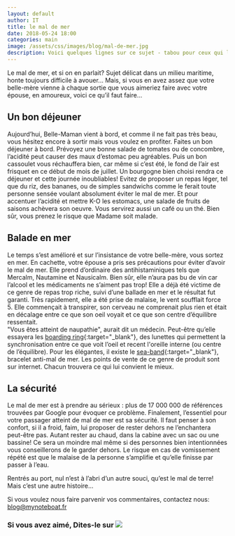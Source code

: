 ```yaml
---
layout: default
author: IT
title: le mal de mer
date: 2018-05-24 18:00
categories: main
image: /assets/css/images/blog/mal-de-mer.jpg
description: Voici quelques lignes sur ce sujet - tabou pour ceux qui le subisse - pour ceux qui ne sont jamais malade afin que tous passent un bon moment...en mer ;-)
---
```

Le mal de mer, et si on en parlait? Sujet délicat dans un milieu maritime, honte toujours difficile à avouer...  Mais, si vous en avez assez que votre belle-mère vienne à chaque sortie que vous aimeriez faire avec votre épouse, en amoureux, voici ce qu’il faut faire...
<!--break-->
## Un bon déjeuner
Aujourd’hui, Belle-Maman vient à bord, et comme il ne fait pas très beau, vous hésitez encore à sortir mais vous voulez en profiter.
Faites un bon déjeuner à bord.  Prévoyez une bonne salade de tomates ou de concombre, l’acidité peut causer des maux d’estomac peu agréables.  Puis un bon cassoulet vous réchauffera bien, car même si c’est été, le fond de l’air est frisquet en ce début de mois de juillet. 
Un bourgogne bien choisi rendra ce déjeuner et cette journée inoubliables! Evitez de proposer un repas léger, tel que du riz, des bananes, ou de simples sandwichs comme le ferait toute personne sensée voulant absolument éviter le mal de mer.  Et pour accentuer l’acidité et mettre K-O les estomacs, une salade de fruits de saisons achèvera son oeuvre.  Vous servirez aussi un café ou un thé. Bien sûr, vous prenez le risque que Madame soit malade. 

## Balade en mer
Le temps s’est amélioré et sur l’insistance de votre belle-mère, vous sortez en mer. 
En cachette, votre épouse a pris ses précautions pour éviter d’avoir le mal de mer.  Elle prend d’ordinaire des antihistaminiques tels que Mercalm, Nautamine et Nausicalm.  Bien sûr, elle n’aura pas bu de vin car l’alcool et les médicaments ne s’aiment pas trop!  Elle a déjà été victime de ce genre de repas trop riche, suivi d’une ballade en mer et le résultat fut garanti.  Très rapidement, elle a été prise de malaise, le vent soufflait force 5.  Elle commençait à transpirer, son cerveau ne comprenait plus rien et était en décalage entre ce que son oeil voyait et ce que son centre d’équilibre ressentait.  
"Vous êtes atteint de naupathie", aurait dit un médecin. 
Peut-être qu’elle essayera les [boarding ring](https://www.boardingring.com){:target="_blank"}, des lunettes qui permettent la synchronisation entre ce que voit l’oeil et recent l'oreille interne (ou centre de l’équilibre).  Pour les élégantes, il existe le [sea-band](http://www.sea-band.com/fr){:target="_blank"}, bracelet anti-mal de mer. Les points de vente de ce genre de produit sont sur internet. Chacun trouvera ce qui lui convient le mieux. 

## La sécurité 
Le mal de mer est à prendre au sérieux : plus de 17 000 000 de références trouvées par Google pour évoquer ce problème.
Finalement, l’essentiel pour votre passager atteint de mal de mer est sa sécurité.  Il faut penser à son confort, si il a froid, faim, lui proposer de rester dehors ne l’enchantera peut-être pas.  Autant rester au chaud, dans la cabine avec un sac ou une bassine! 
Ce sera un moindre mal même si des personnes bien intentionnées vous conseillerons de le garder dehors. Le risque en cas de vomissement répété est que le malaise de la personne s’amplifie et qu’elle finisse par passer à l’eau. 

Rentrés au port, nul n’est à l’abri d’un autre souci, qu’est le mal de terre! Mais c’est une autre histoire…

Si vous voulez nous faire parvenir vos commentaires, contactez nous: [blog@mynoteboat.fr](mailto:blog@mynoteboat.fr)

<H3>Si vous avez aimé, Dites-le sur <a href="https://www.facebook.com/sharer/sharer.php?u=http://www.mynoteboat.fr//main/2018/05/24/mal-de-mer.html" target="_blank" ><img src="{{ site.url }}/assets/images/facebook-icon-S.png"
            id="FB" class="socialicon"></a></H3>